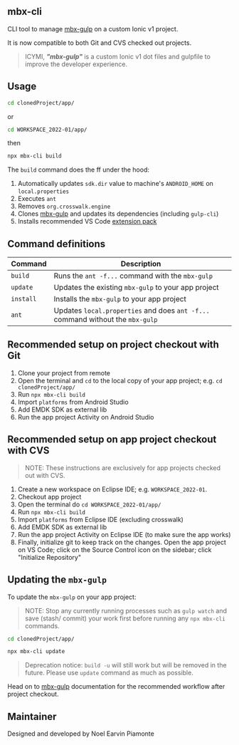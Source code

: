 ## mbx-cli

CLI tool to manage [mbx-gulp](https://github.com/earvinpiamonte/mbx-gulp) on a custom Ionic v1 project.

It is now compatible to both Git and CVS checked out projects.

> ICYMI, **_"mbx-gulp"_** is a custom Ionic v1 dot files and gulpfile to improve the developer experience.

## Usage

```sh
cd clonedProject/app/
```

or

```sh
cd WORKSPACE_2022-01/app/
```

then

```sh
npx mbx-cli build
```

The `build` command does the ff under the hood:

1. Automatically updates `sdk.dir` value to machine's `ANDROID_HOME` on `local.properties`
1. Executes `ant`
1. Removes `org.crosswalk.engine`
1. Clones [mbx-gulp](https://github.com/earvinpiamonte/mbx-gulp) and updates its dependencies (including `gulp-cli`)
1. Installs recommended VS Code [extension pack](https://github.com/earvinpiamonte/mbx-gulp#vs-code-extension-pack)

## Command definitions

| Command   | Description                                                                    |
| --------- | ------------------------------------------------------------------------------ |
| `build`   | Runs the `ant -f...` command with the `mbx-gulp`                               |
| `update`  | Updates the existing `mbx-gulp` to your app project                            |
| `install` | Installs the `mbx-gulp` to your app project                                    |
| `ant`     | Updates `local.properties` and does `ant -f...` command without the `mbx-gulp` |

## Recommended setup on project checkout with **Git**

1. Clone your project from remote
1. Open the terminal and `cd` to the local copy of your app project; e.g. `cd clonedProject/app/`
1. Run `npx mbx-cli build`
1. Import `platforms` from Android Studio
1. Add EMDK SDK as external lib
1. Run the app project Activity on Android Studio

## Recommended setup on app project checkout with **CVS**

> NOTE: These instructions are exclusively for app projects checked out with CVS.

1. Create a new workspace on Eclipse IDE; e.g. `WORKSPACE_2022-01`.
1. Checkout app project
1. Open the terminal do `cd WORKSPACE_2022-01/app/`
1. Run `npx mbx-cli build`
1. Import `platforms` from Eclipse IDE (excluding crosswalk)
1. Add EMDK SDK as external lib
1. Run the app project Activity on Eclipse IDE (to make sure the app works)
1. Finally, initialize git to keep track on the changes. Open the app project on VS Code; click on the Source Control icon on the sidebar; click "Initialize Repository"

## Updating the `mbx-gulp`

To update the `mbx-gulp` on your app project:

> NOTE: Stop any currently running processes such as `gulp watch` and save (stash/ commit) your work first before running any `npx mbx-cli` commands.

```sh
cd clonedProject/app/
```

```sh
npx mbx-cli update
```

> Deprecation notice: `build -u` will still work but will be removed in the future. Please use `update` command as much as possible.

Head on to [mbx-gulp](https://github.com/earvinpiamonte/mbx-gulp#recomended-workflow) documentation for the recommended workflow after project checkout.

## Maintainer

Designed and developed by Noel Earvin Piamonte
